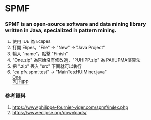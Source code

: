 # SPMF 
### SPMF is an open-source software and data mining library written in Java, specialized in pattern mining.

1. 使用 IDE 為 Eclipes 
2. 打開 Elipes，"File" -> "New" -> "Java Project"
3. 輸入 "name"，點擊 "Finish"
4. "One.zip" 為原始沒有修改過，"PUHIPP.zip" 為 PAHUPMA演算法
5. 把 ".zip" 丟入 "src" 下面就可以執行
6. "ca.pfv.spmf.test" -> "MainTestHUIMiner.java"   
[One](https://higa.teracloud.jp/share/11e142176c997799)   
[PUHIPP](https://higa.teracloud.jp/share/11e18490ac1eb763)


### 參考資料
1. https://www.philippe-fournier-viger.com/spmf/index.php
2. https://www.eclipse.org/downloads/

